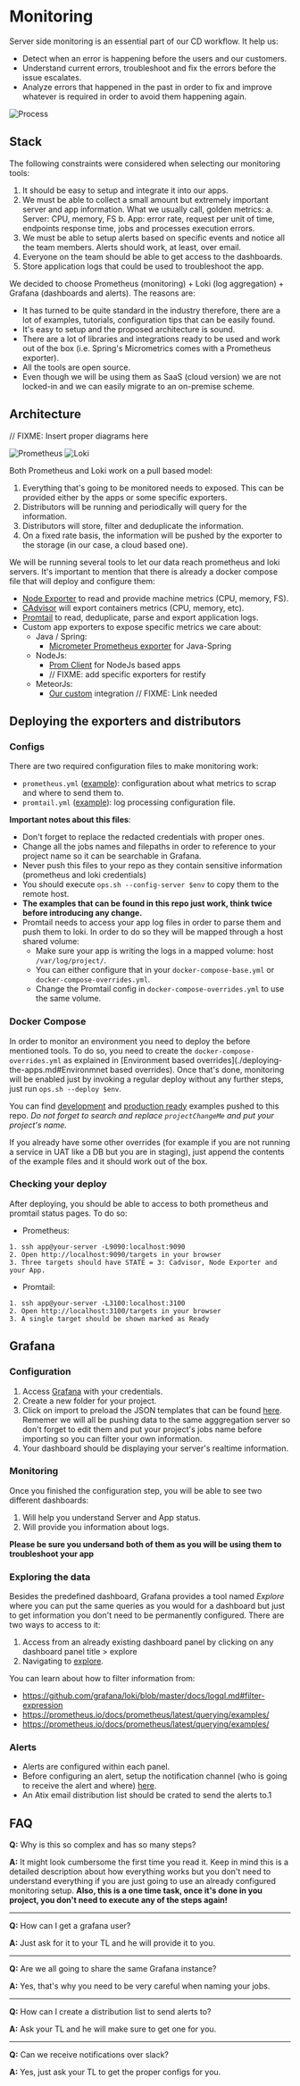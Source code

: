 # Monitoring

Server side monitoring is an essential part of our CD workflow. It help us:

- Detect when an error is happening before the users and our customers.
- Understand current errors, troubleshoot and fix the errors before the issue escalates.
- Analyze errors that happened in the past in order to fix and improve whatever is required in order to avoid them happening again.

![Process](process.png)

## Stack

The following constraints were considered when selecting our monitoring tools:

1. It should be easy to setup and integrate it into our apps.
2. We must be able to collect a small amount but extremely important server and app information. What we usually call, golden metrics:
  a. Server: CPU, memory, FS
  b. App: error rate, request per unit of time, endpoints response time, jobs and processes execution errors.
3. We must be able to setup alerts based on specific events and notice all the team members. Alerts should work, at least, over email.
4. Everyone on the team should be able to get access to the dashboards.
5. Store application logs that could be used to troubleshoot the app.

We decided to choose Prometheus (monitoring) + Loki (log aggregation) + Grafana (dashboards and alerts). The reasons are:

- It has turned to be quite standard in the industry therefore, there are a lot of examples, tutorials, configuration tips that can be easily found.
- It's easy to setup and the proposed architecture is sound.
- There are a lot of libraries and integrations ready to be used and work out of the box (i.e. Spring's Micrometrics comes with a Prometheus exporter).
- All the tools are open source. 
- Even though we will be using them as SaaS (cloud version) we are not locked-in and we can easily migrate to an on-premise scheme.

## Architecture

// FIXME: Insert proper diagrams here

![Prometheus](prometheus.png)
![Loki](loki.png)

Both Prometheus and Loki work on a pull based model:

1. Everything that's going to be monitored needs to exposed. This can be provided either by the apps or some specific exporters.
2. Distributors will be running and periodically will query for the information.
2. Distributors will store, filter and deduplicate the information.
3. On a fixed rate basis, the information will be pushed by the exporter to the storage (in our case, a cloud based one).

We will be running several tools to let our data reach prometheus and loki servers. It's important to mention that there is already a docker compose file that will deploy and configure them:

- [Node Exporter](https://github.com/prometheus/node_exporter) to read and provide machine metrics (CPU, memory, FS).
- [CAdvisor](https://github.com/google/cadvisor) will export containers metrics (CPU, memory, etc).
- [Promtail](https://github.com/grafana/loki/tree/master/docs/clients/promtail) to read, deduplicate, parse and export application logs.
- Custom app exporters to expose specific metrics we care about:
  - Java / Spring: 
    - [Micrometer Prometheus exporter](https://micrometer.io/docs/registry/prometheus) for Java-Spring
  - NodeJs:
    - [Prom Client](https://github.com/siimon/prom-client) for NodeJs based apps
    - // FIXME: add specific exporters for restify
  - MeteorJs:
    - [Our custom]() integration // FIXME: Link needed

## Deploying the exporters and distributors

### Configs

There are two required configuration files to make monitoring work:

- `prometheus.yml` ([example](../examples/monitoring/configs/prometheus.yml)): configuration about what metrics to scrap and where to send them to. 
- `promtail.yml` ([example](../examples/monitoring/configs/promtail-config.yml)): log processing configuration file.

**Important notes about this files**:

- Don't forget to replace the redacted credentials with proper ones.
- Change all the jobs names and filepaths in order to reference to your project name so it can be searchable in Grafana.
- Never push this files to your repo as they contain sensitive information (prometheus and loki credentials)
- You should execute `ops.sh --config-server $env` to copy them to the remote host.
- **The examples that can be found in this repo just work, think twice before introducing any change.**
- Promtail needs to access your app log files in order to parse them and push them to loki. In order to do so they will be mapped through a host shared volume:
  - Make sure your app is writing the logs in a mapped volume: host `/var/log/project/`.
  - You can either configure that in your `docker-compose-base.yml` or `docker-compose-overrides.yml`.
  - Change the Promtail config in `docker-compose-overrides.yml` to use the same volume.

### Docker Compose

In order to monitor an environment you need to deploy the before mentioned tools. To do so, you need to create the `docker-compose-overrides.yml` as explained in [Environment based overrides](./deploying-the-apps.md#Environmnet based overrides). Once that's done, monitoring will be enabled just by invoking a regular deploy without any further steps, just run `ops.sh --deploy $env`.

You can find [development](../examples/monitoring/docker-overrides/docker-compose-overrides-development.yml) and [production ready](../examples/monitoring/docker-overrides/docker-compose-overrides.yml) examples pushed to this repo. _Do not forget to search and replace `projectChangeMe` and put your project's name._

If you already have some other overrides (for example if you are not running a service in UAT like a DB but you are in staging), just append the contents of the example files and it should work out of the box.

### Checking your deploy

After deploying, you should be able to access to both prometheus and promtail status pages. To do so:

- Prometheus: 

```
1. ssh app@your-server -L9090:localhost:9090
2. Open http://localhost:9090/targets in your browser
3. Three targets should have STATE = 3: Cadvisor, Node Exporter and your App.
```

- Promtail:

```
1. ssh app@your-server -L3100:localhost:3100
2. Open http://localhost:3100/targets in your browser
3. A single target should be shown marked as Ready 
```

## Grafana

### Configuration

1. Access [Grafana](https://atixlabs.grafana.net/dashboards) with your credentials.
2. Create a new folder for your project.
3. Click on import to preload the JSON templates that can be found [here](../examples/monitoring/dashboards). Rememer we will all be pushing data to the same agggregation server so don't forget to edit them and put your project's jobs name before importing so you can filter your own information.
4. Your dashboard should be displaying your server's realtime information.

### Monitoring

Once you finished the configuration step, you will be able to see two different dashboards:

1. Will help you understand Server and App status.
2. Will provide you information about logs.

**Please be sure you undersand both of them as you will be using them to troubleshoot your app**

### Exploring the data

Besides the predefined dashboard, Grafana provides a tool named _Explore_ where you can put the same queries as you would for a dashboard but just to get information you don't need to be permanently configured. There are two ways to access to it:

1. Access from an already existing dashboard panel by clicking on any dashboard panel title > explore
2. Navigating to [explore](https://atixlabs.grafana.net/explore).

You can learn about how to filter information from:

- https://github.com/grafana/loki/blob/master/docs/logql.md#filter-expression
- https://prometheus.io/docs/prometheus/latest/querying/examples/
- https://prometheus.io/docs/prometheus/latest/querying/examples/

### Alerts

- Alerts are configured within each panel.
- Before configuring an alert, setup the notification channel (who is going to receive the alert and where) [here](https://atixlabs.grafana.net/alerting/notifications).
- An Atix email distribution list should be crated to send the alerts to.1

## FAQ

**Q:** Why is this so complex and has so many steps? 

**A:** It might look cumbersome the first time you read it. Keep in mind this is a detailed description about how everything works but you don't need to understand everything if you are just going to use an already configured monitoring setup. **Also, this is a one time task, once it's done in you project, you don't need to execute any of the steps again!** 

***

**Q:** How can I get a grafana user? 

**A:** Just ask for it to your TL and he will provide it to you.

***

**Q:** Are we all going to share the same Grafana instance? 

**A:** Yes, that's why you need to be very careful when naming your jobs. 

***

**Q:** How can I create a distribution list to send alerts to? 

**A:** Ask your TL and he will make sure to get one for you.

***

**Q:** Can we receive notifications over slack? 

**A:** Yes, just ask your TL to get the proper configs for you. 